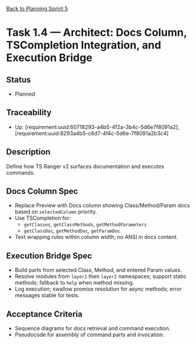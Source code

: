 [Back to Planning Sprint 5](./planning.md)

# Task 1.4 — Architect: Docs Column, TSCompletion Integration, and Execution Bridge

## Status
- Planned

## Traceability
- Up: [requirement:uuid:60718293-a4b5-4f2a-3b4c-5d6e7f8091a2], [requirement:uuid:8293a4b5-c6d7-4f4c-5d6e-7f8091a2b3c4]

## Description
Define how TS Ranger v2 surfaces documentation and executes commands.

## Docs Column Spec
- Replace Preview with Docs column showing Class/Method/Param docs based on `selectedColumn` priority.
- Use TSCompletion for:
  - `getClasses`, `getClassMethods`, `getMethodParameters`
  - `getClassDoc`, `getMethodDoc`, `getParamDoc`
- Text wrapping rules within column width; no ANSI in docs content.

## Execution Bridge Spec
- Build parts from selected Class, Method, and entered Param values.
- Resolve modules from `layer1` then `layer2` namespaces; support static methods; fallback to `help` when method missing.
- Log execution; swallow promise resolution for async methods; error messages stable for tests.

## Acceptance Criteria
- Sequence diagrams for docs retrieval and command execution.
- Pseudocode for assembly of command parts and invocation.